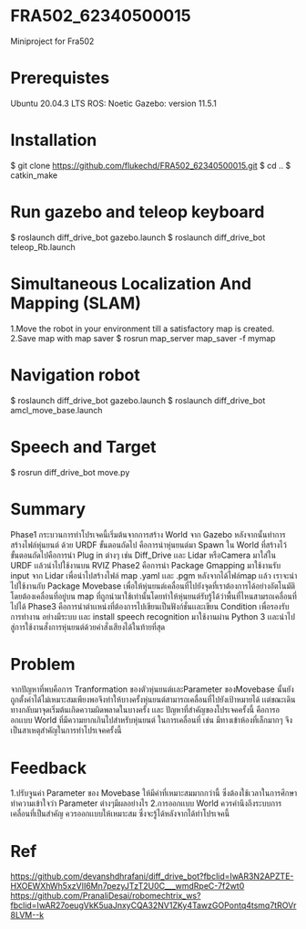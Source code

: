 # FRA502_62340500015
Miniproject for Fra502


# Prerequistes
Ubuntu 20.04.3 LTS
ROS: Noetic
Gazebo: version 11.5.1


# Installation
$ git clone https://github.com/flukechd/FRA502_62340500015.git
$ cd ..
$ catkin_make


# Run gazebo and teleop keyboard
$ roslaunch diff_drive_bot gazebo.launch 
$ roslaunch  diff_drive_bot teleop_Rb.launch 


# Simultaneous Localization And Mapping (SLAM)
1.Move the robot in your environment till a satisfactory map is created.
2.Save map with map saver
$ rosrun map_server map_saver -f mymap


# Navigation robot
$ roslaunch diff_drive_bot gazebo.launch 
$ roslaunch diff_drive_bot amcl_move_base.launch


# Speech and Target
$ rosrun diff_drive_bot move.py

# Summary 
Phase1 กระบวนการทำโปรเจคนี้เริ่มต้นจากการสร้าง World จาก Gazebo หลังจากนั้นทำการสร้างไฟล์หุ่นยนต์ ด้วย URDF ขั้นตอนถัดไป คือการนำหุ่นยนต์มา Spawn ใน World ที่สร้างไว้ ขั้นตอนถัดไปคือการนำ Plug in ต่างๆ เช่น Diff_Drive เเละ Lidar หรือCamera มาใส่ใน URDF เเล้วนำไปใช้งานบน RVIZ
Phase2 คือการนำ Package Gmapping มาใช้งานรับ input จาก Lidar เพื่อนำไปสร้างไฟล์ map .yaml เเละ .pgm หลังจากได้ไฟล์map เเล้ว เราจะนำไปใช้งานกับ Package Movebase เพื่อให้หุ่นยนต์เคลื่อนที่ไปยังจุดที่เราต้องการได้อย่างอัตโนมัติ โดยต้องเคลื่อนที่อยู่บน map ที่ถูกนำมาใช้เท่านั้นโดยทำให้หุ่นยนต์รับรู้ได้ว่าพื้นที่ไหนสามรถเคลื่อนที่ไปได้
Phase3 คือการนำตำเเหน่งที่ต้องการไปเขียนเป็นฟังก์ชั่นเเละเขียน Condition เพื่อรองรับการทำงาน อย่างมีระบบ เเละ install speech recognition มาใช้งานผ่าน Python 3 เเละนำไปสู่การใช้งานสั่งการหุ่นยนต์ด้วยคำสั่งเสียงได้ในท้ายที่สุด


# Problem
จากปัญหาที่พบคือการ Tranformation ของตัวหุ่นยนต์เเละParameter ของMovebase นั้นยังถูกตั้งค่าได้ไม่เหมาะสมเพียงพอจึงทำให้บางครั้งหุ่นยนต์สามารถเคลื่อนที่ไปยังเป้าหมายได้ เเต่ขณะเดินทางกลับมาจุดเริ่มต้นเกิดความผิดพลาดในบางครั้ง เเละ ปัญหาที่สำคัญของโปรเจคครั้งนี้ คือการออกเเบบ World ที่มีความยากเกินไปสำหรับหุ่นยนต์ ในการเคลื่อนที่ เช่น มีทางเข้าห้องที่เล็กมากๆ จึงเป็นสาเหตุสำคัญในการทำโปรเจคครั้งนี้


# Feedback
1.ปรับจูนค่า Parameter ของ Movebase ให้มีค่าที่เหมาะสมมากกว่านี้ ซึ่งต้องใช้เวลาในการศึกษาทำความเข้าใจว่า Parameter ต่างๆมีผลอย่างไร
2.การออกเเบบ World ควรคำนึงถึงระบบการเคลื่อนที่เป็นสำคัญ ควรออกเเบบให้เหมาะสม ซึ่งจะรู้ได้หลังจากได้ทำโปรเจคนี้


# Ref
https://github.com/devanshdhrafani/diff_drive_bot?fbclid=IwAR3N2APZTE-HXOEWXhWh5xzVII6Mn7pezyJTzT2U0C___wmdRpeC-7f2wt0
https://github.com/PranaliDesai/robomechtrix_ws?fbclid=IwAR27oeugVkK5uaJnxyCQA32NV1ZKy4TawzGOPontq4tsmq7tROVr8LVM--k

